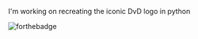 I'm working on recreating the iconic DvD logo in python

![forthebadge](https://forthebadge.com/images/badges/made-with-python.svg)
